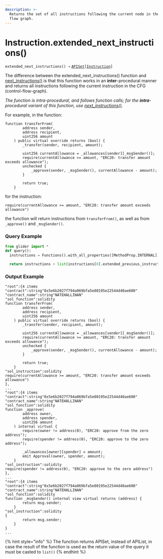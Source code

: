 ```yaml
---
description: >-
  Returns the set of all instructions following the current node in the control
  flow graph.
---
```


# Instruction.extended\_next\_instructions()

`extended_next_instructions() →` [`APISet`](../iterables/apiset.md)`[`[`Instruction`](./)`]`

The difference between the extended\_next\_instructions() function and [next\_instructions()](instruction.next_instructions.md) is that this function works in an **inter**-procedural manner and returns all instructions following the current instruction in the CFG (control-flow-graph).

_The function is intra-procedural, and follows function calls; for the **intra**-procedural variant of this function, use_ [_next\_instructions()_](instruction.next_instructions.md)_._



For example, in the function:

```solidity
function transferFrom(
        address sender,
        address recipient,
        uint256 amount
    ) public virtual override returns (bool) {
        _transfer(sender, recipient, amount);

        uint256 currentAllowance = _allowances[sender][_msgSender()];
        require(currentAllowance >= amount, "ERC20: transfer amount exceeds allowance");
        unchecked {
            _approve(sender, _msgSender(), currentAllowance - amount);
        }

        return true;
    }
```

for the instruction:

```solidity
require(currentAllowance >= amount, "ERC20: transfer amount exceeds allowance")
```

the function will return instructions from `transferFrom()`, as well as from `_approve()` and `_msgSender()`.&#x20;

### Query Example

```python
from glider import *
def query():
  instructions = Functions().with_all_properties([MethodProp.INTERNAL]).instructions().with_callee_function_name('require').exec(1,2)

  return instructions + list(instructions[0].extended_previous_instructions())
```

### Output Example

```solidity
"root":{4 items
"contract":string"0x5e6b2027f794a069bfa5e80195e22544d40ae600"
"contract_name":string"NATEHALLINAN"
"sol_function":solidity
function transferFrom(
        address sender,
        address recipient,
        uint256 amount
    ) public virtual override returns (bool) {
        _transfer(sender, recipient, amount);

        uint256 currentAllowance = _allowances[sender][_msgSender()];
        require(currentAllowance >= amount, "ERC20: transfer amount exceeds allowance");
        unchecked {
            _approve(sender, _msgSender(), currentAllowance - amount);
        }

        return true;
    }
"sol_instruction":solidity
require(currentAllowance >= amount, "ERC20: transfer amount exceeds allowance")
},
...
"root":{4 items
"contract":string"0x5e6b2027f794a069bfa5e80195e22544d40ae600"
"contract_name":string"NATEHALLINAN"
"sol_function":solidity
function _approve(
        address owner,
        address spender,
        uint256 amount
    ) internal virtual {
        require(owner != address(0), "ERC20: approve from the zero address");
        require(spender != address(0), "ERC20: approve to the zero address");

        _allowances[owner][spender] = amount;
        emit Approval(owner, spender, amount);
    }
"sol_instruction":solidity
require(spender != address(0), "ERC20: approve to the zero address")
},
...
"root":{4 items
"contract":string"0x5e6b2027f794a069bfa5e80195e22544d40ae600"
"contract_name":string"NATEHALLINAN"
"sol_function":solidity
function _msgSender() internal view virtual returns (address) {
        return msg.sender;
    }
"sol_instruction":solidity
{
        return msg.sender;
    }
}
...
```



{% hint style="info" %}
The function returns APISet, instead of APIList, in case the result of the function is used as the return value of the query it must be casted to `list()`
{% endhint %}
